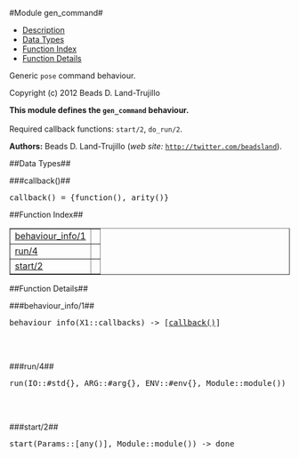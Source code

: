 

#Module gen_command#

* [Description](#description)
* [Data Types](#types)
* [Function Index](#index)
* [Function Details](#functions)


Generic `pose` command behaviour.

Copyright (c) 2012 Beads D. Land-Trujillo

__This module defines the `gen_command` behaviour.__
<br></br>
 Required callback functions: `start/2`, `do_run/2`.

__Authors:__ Beads D. Land-Trujillo (_web site:_ [`http://twitter.com/beadsland`](http://twitter.com/beadsland)).
<a name="types"></a>

##Data Types##




###<a name="type-callback">callback()</a>##



<pre>callback() = {function(), arity()}</pre>
<a name="index"></a>

##Function Index##


<table width="100%" border="1" cellspacing="0" cellpadding="2" summary="function index"><tr><td valign="top"><a href="#behaviour_info-1">behaviour_info/1</a></td><td></td></tr><tr><td valign="top"><a href="#run-4">run/4</a></td><td></td></tr><tr><td valign="top"><a href="#start-2">start/2</a></td><td></td></tr></table>


<a name="functions"></a>

##Function Details##

<a name="behaviour_info-1"></a>

###behaviour_info/1##


<pre>behaviour_info(X1::callbacks) -> [<a href="#type-callback">callback()</a>]</pre>
<br></br>


<a name="run-4"></a>

###run/4##


<pre>run(IO::#std{}, ARG::#arg{}, ENV::#env{}, Module::module()) -&gt; no_return()</pre>
<br></br>


<a name="start-2"></a>

###start/2##


<pre>start(Params::[any()], Module::module()) -&gt; done</pre>
<br></br>


